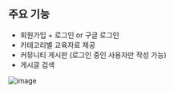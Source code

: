 ## 주요 기능

- 회원가입 + 로그인 or 구글 로그인
- 카테고리별 교육자료 제공
- 커뮤니티 게시판 (로그인 중인 사용자만 작성 가능)
- 게시글 검색

![image](https://github.com/fjqmqjrm/womenhacPre/assets/126189239/b78e9f88-5e5e-4778-b07f-a773f3775269)

